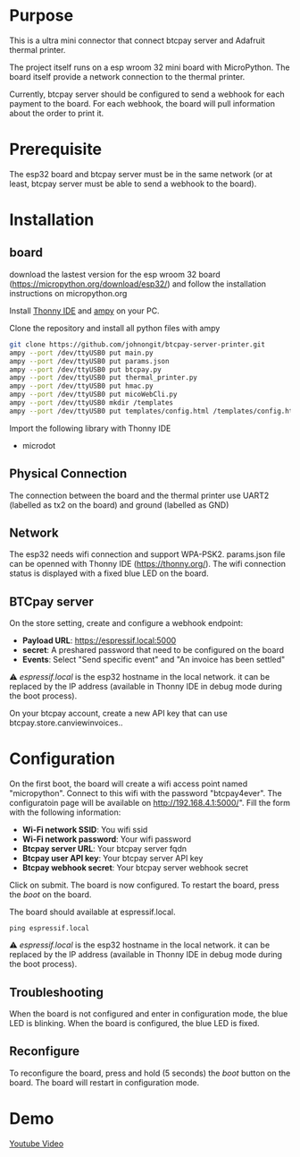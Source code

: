 # Purpose

This is a ultra mini connector that connect btcpay server and Adafruit thermal printer.

The project itself runs on a esp wroom 32 mini board with MicroPython. The board itself provide a network connection to the thermal printer.

Currently, btcpay server should be configured to send a webhook for each payment to the board.
For each webhook, the board will pull information about the order to print it.


# Prerequisite

The esp32 board and btcpay server must be in the same network (or at least, btcpay server must be able to send a webhook to the board).

# Installation

## board

download the lastest version for the esp wroom 32 board (https://micropython.org/download/esp32/) and follow the installation instructions on micropython.org

Install [Thonny IDE](https://thonny.org/) and [ampy](https://learn.adafruit.com/micropython-basics-load-files-and-run-code/install-ampy) on your PC.

Clone the repository and install all python files with ampy

```bash
git clone https://github.com/johnongit/btcpay-server-printer.git
ampy --port /dev/ttyUSB0 put main.py
ampy --port /dev/ttyUSB0 put params.json
ampy --port /dev/ttyUSB0 put btcpay.py
ampy --port /dev/ttyUSB0 put thermal_printer.py
ampy --port /dev/ttyUSB0 put hmac.py
ampy --port /dev/ttyUSB0 put micoWebCli.py
ampy --port /dev/ttyUSB0 mkdir /templates
ampy --port /dev/ttyUSB0 put templates/config.html /templates/config.html
```

Import the following library with Thonny IDE
* microdot

## Physical Connection
The connection between the board and the thermal printer use UART2 (labelled as tx2 on the board) and ground (labelled as GND)

## Network
The esp32 needs wifi connection and support WPA-PSK2. params.json file can be openned with Thonny IDE (https://thonny.org/). The wifi connection status is displayed with a fixed blue LED on the board.

## BTCpay server

On the store setting, create and configure a webhook endpoint:
* **Payload URL**: https://espressif.local:5000
* **secret**: A preshared password that need to be configured on the board
* **Events**: Select "Send specific event" and "An invoice has been settled"

:warning: *espressif.local* is the esp32 hostname in the local network. it can be replaced by the IP address (available in Thonny IDE in debug mode during the boot process).

On your btcpay account, create a new API key that can use btcpay.store.canviewinvoices.<your-store-id>.


# Configuration

On the first boot, the board will create a wifi access point named "micropython". Connect to this wifi with the password "btcpay4ever". The configuratoin page will be available on http://192.168.4.1:5000/". Fill the form with the following information:
* **Wi-Fi network SSID**: You wifi ssid
* **Wi-Fi network password**: Your wifi password
* **Btcpay server URL**: Your btcpay server fqdn
* **Btcpay user API key**: Your btcpay server API key
* **Btcpay webhook secret**: Your btcpay server webhook secret

Click on submit. The board is now configured.
To restart the board, press the *boot* on the board.

The board should available at espressif.local.
```
ping espressif.local
```

:warning: *espressif.local* is the esp32 hostname in the local network. it can be replaced by the IP address (available in Thonny IDE in debug mode during the boot process).

## Troubleshooting

When the board is not configured and enter in configuration mode, the blue LED is blinking. When the board is configured, the blue LED is fixed.

## Reconfigure

To reconfigure the board, press and hold (5 seconds) the *boot* button on the board. The board will restart in configuration mode.

# Demo

[Youtube Video](https://youtu.be/AQetGpY0mxo)